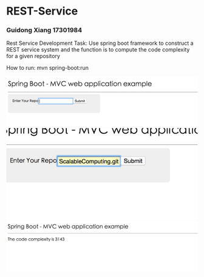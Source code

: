 # REST-Service
### Guidong Xiang 17301984
Rest Service Development Task: Use spring boot framework to construct a REST service system and the function is to compute the code complexity for a given repository

How to run: mvn spring-boot:run

![image](https://github.com/BigdataXiangGD/REST-Service/blob/master/code%20complexity%20computation/images/1.jpg)
![image](https://github.com/BigdataXiangGD/REST-Service/blob/master/code%20complexity%20computation/images/2.jpg)
![image](https://github.com/BigdataXiangGD/REST-Service/blob/master/code%20complexity%20computation/images/3.jpg)
